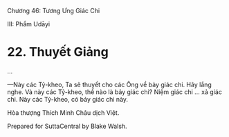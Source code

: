  

Chương 46: Tương Ưng Giác Chi

III: Phẩm Udāyi

# 22\. Thuyết Giảng

…

—Này các Tỷ-kheo, Ta sẽ thuyết cho các Ông về bảy giác chi. Hãy lắng nghe. Và này các Tỷ-kheo, thế nào là bảy giác chi? Niệm giác chi … xả giác chi. Này các Tỷ-kheo, có bảy giác chi này.

Hòa thượng Thích Minh Châu dịch Việt.

Prepared for SuttaCentral by Blake Walsh.